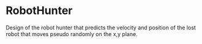 # RobotHunter
Design of the robot hunter that predicts the velocity and position of the lost robot that moves pseudo randomly on the x,y plane.
